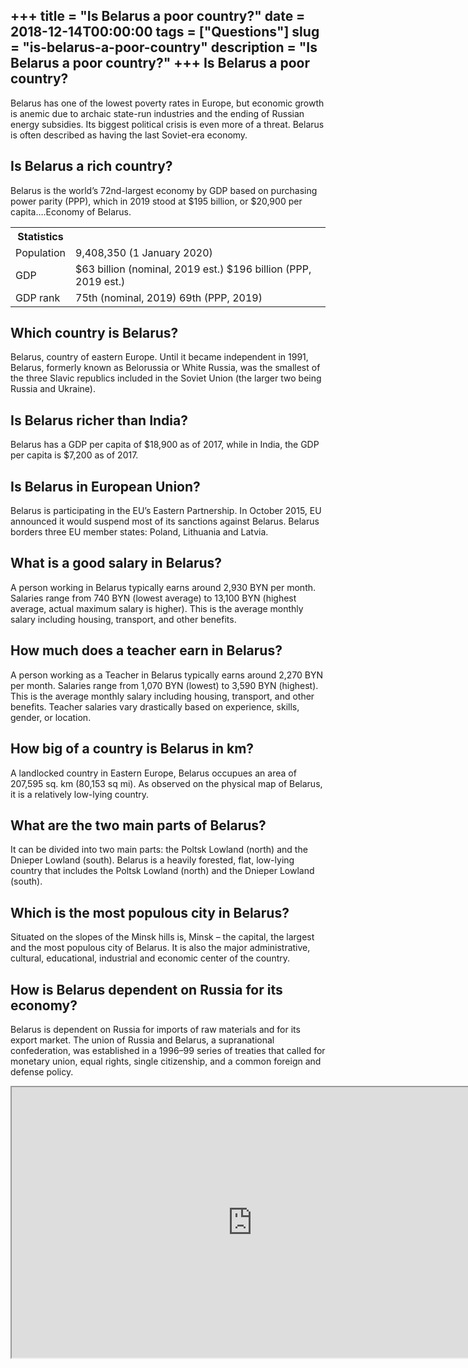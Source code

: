 +++
title = "Is Belarus a poor country?"
date = 2018-12-14T00:00:00
tags = ["Questions"]
slug = "is-belarus-a-poor-country"
description = "Is Belarus a poor country?"
+++
Is Belarus a poor country?
--------------------------

Belarus has one of the lowest poverty rates in Europe, but economic growth is anemic due to archaic state-run industries and the ending of Russian energy subsidies. Its biggest political crisis is even more of a threat. Belarus is often described as having the last Soviet-era economy.

Is Belarus a rich country?
--------------------------

Belarus is the world’s 72nd-largest economy by GDP based on purchasing power parity (PPP), which in 2019 stood at $195 billion, or $20,900 per capita….Economy of Belarus.

<table><tr><th>Statistics</th></tr><tr><td>Population</td><td>9,408,350 (1 January 2020)</td></tr><tr><td>GDP</td><td>$63 billion (nominal, 2019 est.) $196 billion (PPP, 2019 est.)</td></tr><tr><td>GDP rank</td><td>75th (nominal, 2019) 69th (PPP, 2019)</td></tr></table>

Which country is Belarus?
-------------------------

Belarus, country of eastern Europe. Until it became independent in 1991, Belarus, formerly known as Belorussia or White Russia, was the smallest of the three Slavic republics included in the Soviet Union (the larger two being Russia and Ukraine).

Is Belarus richer than India?
-----------------------------

Belarus has a GDP per capita of $18,900 as of 2017, while in India, the GDP per capita is $7,200 as of 2017.

Is Belarus in European Union?
-----------------------------

Belarus is participating in the EU’s Eastern Partnership. In October 2015, EU announced it would suspend most of its sanctions against Belarus. Belarus borders three EU member states: Poland, Lithuania and Latvia.

What is a good salary in Belarus?
---------------------------------

A person working in Belarus typically earns around 2,930 BYN per month. Salaries range from 740 BYN (lowest average) to 13,100 BYN (highest average, actual maximum salary is higher). This is the average monthly salary including housing, transport, and other benefits.

How much does a teacher earn in Belarus?
----------------------------------------

A person working as a Teacher in Belarus typically earns around 2,270 BYN per month. Salaries range from 1,070 BYN (lowest) to 3,590 BYN (highest). This is the average monthly salary including housing, transport, and other benefits. Teacher salaries vary drastically based on experience, skills, gender, or location.

How big of a country is Belarus in km?
--------------------------------------

A landlocked country in Eastern Europe, Belarus occupues an area of 207,595 sq. km (80,153 sq mi). As observed on the physical map of Belarus, it is a relatively low-lying country.

What are the two main parts of Belarus?
---------------------------------------

It can be divided into two main parts: the Poltsk Lowland (north) and the Dnieper Lowland (south). Belarus is a heavily forested, flat, low-lying country that includes the Poltsk Lowland (north) and the Dnieper Lowland (south).

Which is the most populous city in Belarus?
-------------------------------------------

Situated on the slopes of the Minsk hills is, Minsk – the capital, the largest and the most populous city of Belarus. It is also the major administrative, cultural, educational, industrial and economic center of the country.

How is Belarus dependent on Russia for its economy?
---------------------------------------------------

Belarus is dependent on Russia for imports of raw materials and for its export market. The union of Russia and Belarus, a supranational confederation, was established in a 1996–99 series of treaties that called for monetary union, equal rights, single citizenship, and a common foreign and defense policy.

<iframe allow="accelerometer; autoplay; clipboard-write; encrypted-media; gyroscope; picture-in-picture" allowfullscreen="" class="__youtube_prefs__  epyt-is-override  no-lazyload" data-no-lazy="1" data-origheight="433" data-origwidth="770" data-skipgform_ajax_framebjll="" height="433" id="_ytid_63285" loading="lazy" src="https://www.youtube.com/embed/rqdTtG_i7T8?enablejsapi=1&autoplay=0&cc_load_policy=0&cc_lang_pref=&iv_load_policy=1&loop=0&modestbranding=0&rel=1&fs=1&playsinline=0&autohide=2&theme=dark&color=red&controls=1&" title="YouTube player" width="770"></iframe>